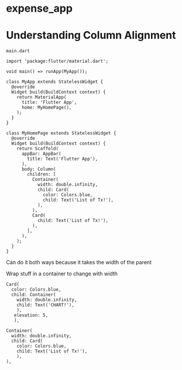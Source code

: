 # expense_app

# Understanding Column Alignment

`main.dart`
```
import 'package:flutter/material.dart';

void main() => runApp(MyApp());

class MyApp extends StatelessWidget {
  @override
  Widget build(BuildContext context) {
    return MaterialApp(
      title: 'Flutter App',
      home: MyHomePage(),
    );
  }
}

class MyHomePage extends StatelessWidget {
  @override
  Widget build(BuildContext context) {
    return Scaffold(
      appBar: AppBar(
        title: Text('Flutter App'),
      ),
      body: Column(
        children: [      
          Container(
            width: double.infinity,
            child: Card(
              color: Colors.blue,
              child: Text('List of Tx!'),
            ),
          ),
          Card(
            child: Text('List of Tx!'),
          ),
        ],
      ),
    );
  }
}
```

Can do it both ways because it takes the width of the parent

Wrap stuff in a container to change with width 
```
Card(
  color: Colors.blue,
  child: Container(
    width: double.infinity,
    child: Text('CHART!'),
    ),
   elevation: 5,
   ),
```

```
Container(
  width: double.infinity,
  child: Card(
    color: Colors.blue,
    child: Text('List of Tx!'),
    ),
),
```
